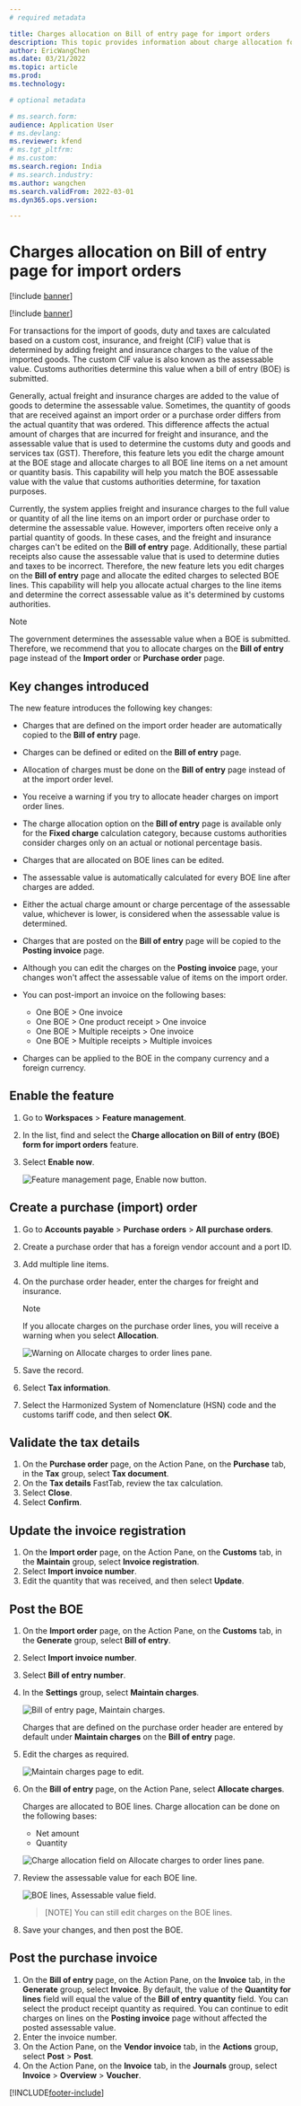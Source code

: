 ```yaml
---
# required metadata

title: Charges allocation on Bill of entry page for import orders
description: This topic provides information about charge allocation for import orders.
author: EricWangChen
ms.date: 03/21/2022
ms.topic: article
ms.prod: 
ms.technology: 

# optional metadata

# ms.search.form: 
audience: Application User
# ms.devlang: 
ms.reviewer: kfend
# ms.tgt_pltfrm: 
# ms.custom: 
ms.search.region: India
# ms.search.industry: 
ms.author: wangchen
ms.search.validFrom: 2022-03-01
ms.dyn365.ops.version:

---
```


# Charges allocation on Bill of entry page for import orders

[!include [banner](../includes/banner.md)]

[!include [banner](../includes/preview-banner.md)]

For transactions for the import of goods, duty and taxes are calculated based on a custom cost, insurance, and freight (CIF) value that is determined by adding freight and insurance charges to the value of the imported goods. The custom CIF value is also known as the assessable value. Customs authorities determine this value when a bill of entry (BOE) is submitted.

Generally, actual freight and insurance charges are added to the value of goods to determine the assessable value. Sometimes, the quantity of goods that are received against an import order or a purchase order differs from the actual quantity that was ordered. This difference affects the actual amount of charges that are incurred for freight and insurance, and the assessable value that is used to determine the customs duty and goods and services tax (GST). Therefore, this feature lets you edit the charge amount at the BOE stage and allocate charges to all BOE line items on a net amount or quantity basis. This capability will help you match the BOE assessable value with the value that customs authorities determine, for taxation purposes.

Currently, the system applies freight and insurance charges to the full value or quantity of all the line items on an import order or purchase order to determine the assessable value. However, importers often receive only a partial quantity of goods. In these cases, and the freight and insurance charges can't be edited on the **Bill of entry** page. Additionally, these partial receipts also cause the assessable value that is used to determine duties and taxes to be incorrect. Therefore, the new feature lets you edit charges on the **Bill of entry** page and allocate the edited charges to selected BOE lines. This capability will help you allocate actual charges to the line items and determine the correct assessable value as it's determined by customs authorities.

> [!NOTE]
> The government determines the assessable value when a BOE is submitted. Therefore, we recommend that you to allocate charges on the **Bill of entry** page instead of the **Import order** or **Purchase order** page.

## Key changes introduced
The new feature introduces the following key changes:

- Charges that are defined on the import order header are automatically copied to the **Bill of entry** page.
- Charges can be defined or edited on the **Bill of entry** page.
- Allocation of charges must be done on the **Bill of entry** page instead of at the import order level.
- You receive a warning if you try to allocate header charges on import order lines.
- The charge allocation option on the **Bill of entry** page is available only for the **Fixed charge** calculation category, because customs authorities consider charges only on an actual or notional percentage basis.
- Charges that are allocated on BOE lines can be edited.
- The assessable value is automatically calculated for every BOE line after charges are added.
- Either the actual charge amount or charge percentage of the assessable value, whichever is lower, is considered when the assessable value is determined.
- Charges that are posted on the **Bill of entry** page will be copied to the **Posting invoice** page.
- Although you can edit the charges on the **Posting invoice** page, your changes won't affect the assessable value of items on the import order.
- You can post-import an invoice on the following bases:

  - One BOE > One invoice
  - One BOE > One product receipt > One invoice
  - One BOE > Multiple receipts > One invoice
  - One BOE > Multiple receipts > Multiple invoices

- Charges can be applied to the BOE in the company currency and a foreign currency.

## Enable the feature

1. Go to **Workspaces** > **Feature management**.
2. In the list, find and select the **Charge allocation on Bill of entry (BOE) form for import orders** feature.
3. Select **Enable now**.

   ![Feature management page, Enable now button.](media/feature-management-page.png)  

## Create a purchase (import) order

1. Go to **Accounts payable** > **Purchase orders** > **All purchase orders**.
2. Create a purchase order that has a foreign vendor account and a port ID.
3. Add multiple line items.
4. On the purchase order header, enter the charges for freight and insurance.

   > [!NOTE]
   > If you allocate charges on the purchase order lines, you will receive a warning when you select **Allocation**.
   > 
   > ![Warning on Allocate charges to order lines pane.](media/allocate-charges-to-order-lines.png)  

5. Save the record.
6. Select **Tax information**.
7. Select the Harmonized System of Nomenclature (HSN) code and the customs tariff code, and then select **OK**.
  
## Validate the tax details
1. On the **Purchase order** page, on the Action Pane, on the **Purchase** tab, in the **Tax** group, select **Tax document**.
2. On the **Tax details** FastTab, review the tax calculation.
3. Select **Close**.
4. Select **Confirm**.

## Update the invoice registration
1. On the **Import order** page, on the Action Pane, on the **Customs** tab, in the **Maintain** group, select **Invoice registration**.
2. Select **Import invoice number**.
3. Edit the quantity that was received, and then select **Update**.

## Post the BOE
1. On the **Import order** page, on the Action Pane, on the **Customs** tab, in the **Generate** group, select **Bill of entry**.
2. Select **Import invoice number**.
3. Select **Bill of entry number**.
4. In the **Settings** group, select **Maintain charges**.
 
   ![Bill of entry page, Maintain charges.](media/bill-of-entry-page.png) 
   
   Charges that are defined on the purchase order header are entered by default under **Maintain charges** on the **Bill of entry** page.

5. Edit the charges as required.
   
   ![Maintain charges page to edit.](media/maintain-charges-page.png)

6. On the **Bill of entry** page, on the Action Pane, select **Allocate charges**.
   
   Charges are allocated to BOE lines. Charge allocation can be done on the following bases:

     - Net amount
     - Quantity
  
   ![Charge allocation field on Allocate charges to order lines pane.](media/charges-allocation-field.png)

7. Review the assessable value for each BOE line.
 
   ![BOE lines, Assessable value field.](media/assessable-value.png)

   > [NOTE]
   > You can still edit charges on the BOE lines.

8. Save your changes, and then post the BOE.

## Post the purchase invoice

1. On the **Bill of entry** page, on the Action Pane, on the **Invoice** tab, in the **Generate** group, select **Invoice**. By default, the value of the **Quantity for lines** field will equal the value of the **Bill of entry quantity** field. You can select the product receipt quantity as required. You can continue to edit charges on lines on the **Posting invoice** page without affected the posted assessable value.
2. Enter the invoice number.
3. On the Action Pane, on the **Vendor invoice** tab, in the **Actions** group, select **Post** > **Post**.
4. On the Action Pane, on the **Invoice** tab, in the **Journals** group, select **Invoice** > **Overview** > **Voucher**.

[!INCLUDE[footer-include](../../includes/footer-banner.md)]
